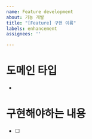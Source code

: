 ```yaml
---
name: Feature development
about: 기능 개발
title: "[Feature] 구현 이름"
labels: enhancement
assignees: ''

---
```


# 도메인 타입

- 

# 구현해야하는 내용

- [ ]
